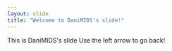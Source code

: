 ```yaml
---
layout: slide
title: "Welcome to DaniMIDS's slide!"
---
```

This is DaniMIDS's slide
Use the left arrow to go back!
